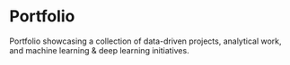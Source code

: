 # Portfolio
Portfolio showcasing a collection of data-driven projects, analytical work, and machine learning & deep learning initiatives.
